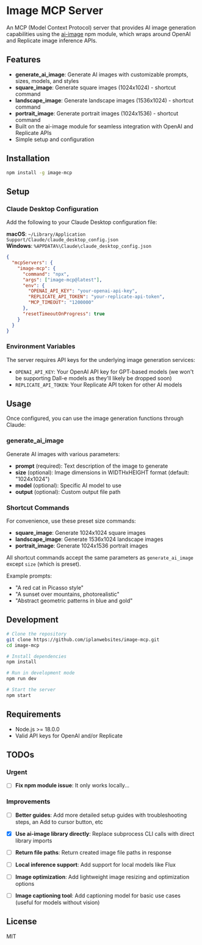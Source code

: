 # Image MCP Server

An MCP (Model Context Protocol) server that provides AI image generation capabilities using the [ai-image](https://www.npmjs.com/package/ai-image) npm module, which wraps around OpenAI and Replicate image inference APIs.

## Features

- **generate_ai_image**: Generate AI images with customizable prompts, sizes, models, and styles
- **square_image**: Generate square images (1024x1024) - shortcut command
- **landscape_image**: Generate landscape images (1536x1024) - shortcut command
- **portrait_image**: Generate portrait images (1024x1536) - shortcut command
- Built on the ai-image module for seamless integration with OpenAI and Replicate APIs
- Simple setup and configuration

## Installation

```bash
npm install -g image-mcp
```

## Setup

### Claude Desktop Configuration

Add the following to your Claude Desktop configuration file:

**macOS**: `~/Library/Application Support/Claude/claude_desktop_config.json`  
**Windows**: `%APPDATA%\Claude\claude_desktop_config.json`

```json
{
  "mcpServers": {
    "image-mcp": {
      "command": "npx",
      "args": ["image-mcp@latest"],
      "env": {
        "OPENAI_API_KEY": "your-openai-api-key",
        "REPLICATE_API_TOKEN": "your-replicate-api-token",
        "MCP_TIMEOUT": "1200000"
      },
      "resetTimeoutOnProgress": true
    }
  }
}
```

### Environment Variables

The server requires API keys for the underlying image generation services:

- `OPENAI_API_KEY`: Your OpenAI API key for GPT-based models (we won't be supporting Dall-e models as they'll likely be dropped soon)
- `REPLICATE_API_TOKEN`: Your Replicate API token for other AI models

## Usage

Once configured, you can use the image generation functions through Claude:

### generate_ai_image

Generate AI images with various parameters:

- **prompt** (required): Text description of the image to generate
- **size** (optional): Image dimensions in WIDTHxHEIGHT format (default: "1024x1024")
- **model** (optional): Specific AI model to use
- **output** (optional): Custom output file path

### Shortcut Commands

For convenience, use these preset size commands:

- **square_image**: Generate 1024x1024 square images
- **landscape_image**: Generate 1536x1024 landscape images
- **portrait_image**: Generate 1024x1536 portrait images

All shortcut commands accept the same parameters as `generate_ai_image` except `size` (which is preset).

Example prompts:

- "A red cat in Picasso style"
- "A sunset over mountains, photorealistic"
- "Abstract geometric patterns in blue and gold"

## Development

```bash
# Clone the repository
git clone https://github.com/iplanwebsites/image-mcp.git
cd image-mcp

# Install dependencies
npm install

# Run in development mode
npm run dev

# Start the server
npm start
```

## Requirements

- Node.js >= 18.0.0
- Valid API keys for OpenAI and/or Replicate

## TODOs

### Urgent

- [ ] **Fix npm module issue**: It only works locally...

### Improvements

- [ ] **Better guides**: Add more detailed setup guides with troubleshooting steps, an Add to cursor button, etc

- [x] **Use ai-image library directly**: Replace subprocess CLI calls with direct library imports
- [ ] **Return file paths**: Return created image file paths in response
- [ ] **Local inference support**: Add support for local models like Flux
- [ ] **Image optimization**: Add lightweight image resizing and optimization options
- [ ] **Image captioning tool**: Add captioning model for basic use cases (useful for models without vision)

## License

MIT
